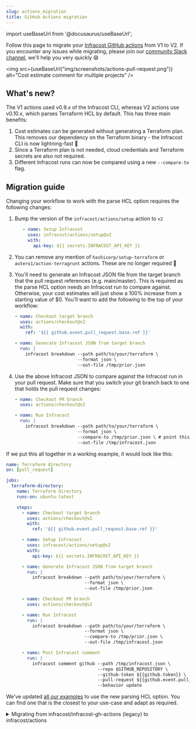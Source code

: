 ```yaml
---
slug: actions_migration
title: GitHub Actions migration
---
```


import useBaseUrl from '@docusaurus/useBaseUrl';

Follow this page to migrate your [Infracost GitHub actions](https://github.com/infracost/actions) from V1 to V2. If you encounter any issues while migrating, please join our [community Slack channel](https://www.infracost.io/community-chat), we'll help you very quickly 😄

<img src={useBaseUrl("img/screenshots/actions-pull-request.png")} alt="Cost estimate comment for multiple projects" />

## What's new?

The V1 actions used v0.9.x of the Infracost CLI, whereas V2 actions use v0.10.x, which parses Terraform HCL by default. This has three main benefits:
1. Cost estimates can be generated without generating a Terraform plan. This removes our dependency on the Terraform binary - the Infracost CLI is now lightning-fast 🚀
2. Since a Terraform plan is not needed, cloud credentials and Terraform secrets are also not required.
3. Different Infracost runs can now be compared using a new `--compare-to` flag.

## Migration guide

Changing your workflow to work with the parse HCL option requires the following changes:

1. Bump the version of the `infracost/actions/setup` action to `v2`

   ```yaml
      - name: Setup Infracost
        uses: infracost/actions/setup@v2
        with:
          api-key: ${{ secrets.INFRACOST_API_KEY }}
   ```
   
2. You can remove any mention of `hashicorp/setup-terraform` or `autero1/action-terragrunt` actions. These are no longer required 🎉
3. You'll need to generate an Infracost JSON file from the target branch that the pull request references (e.g. main/master). This is required as the parse HCL option needs an Infracost run to compare against. Otherwise, your cost estimates will just show a 100% increase from a starting value of $0. You'll want to add the following to the top of your workflow:

    ```yaml
    - name: Checkout target branch
      uses: actions/checkout@v2
      with:
        ref: '${{ github.event.pull_request.base.ref }}'

    - name: Generate Infracost JSON from target branch
      run: |
        infracost breakdown --path path/to/your/terraform \
                            --format json \
                            --out-file /tmp/prior.json
    ```

4. Use the above Infracost JSON to compare against the Infracost run in your pull request. Make sure that you switch your git branch back to one that holds the pull request changes:

    ```yml
    - name: Checkout PR branch
      uses: actions/checkout@v2

    - name: Run Infracost
      run: |
        infracost breakdown --path path/to/your/terraform \
                            --format json \
                            --compare-to /tmp/prior.json \ # point this to the JSON output we generated in step 2
                            --out-file /tmp/infracost.json
    ```

If we put this all together in a working example, it would look like this:

```yml
name: Terraform directory
on: [pull_request]

jobs:
  terraform-directory:
    name: Terraform directory
    runs-on: ubuntu-latest

    steps:
      - name: Checkout target branch
        uses: actions/checkout@v2
        with:
          ref: '${{ github.event.pull_request.base.ref }}'

      - name: Setup Infracost
        uses: infracost/actions/setup@v2
        with:
          api-key: ${{ secrets.INFRACOST_API_KEY }}

      - name: Generate Infracost JSON from target branch
        run: |
          infracost breakdown --path path/to/your/terraform \
                              --format json \
                              --out-file /tmp/prior.json

      - name: Checkout PR branch
        uses: actions/checkout@v2

      - name: Run Infracost
        run: |
          infracost breakdown --path path/to/your/terraform \
                              --format json \
                              --compare-to /tmp/prior.json \
                              --out-file /tmp/infracost.json

      - name: Post Infracost comment
        run: |
          infracost comment github --path /tmp/infracost.json \
                                   --repo $GITHUB_REPOSITORY \
                                   --github-token ${{github.token}} \
                                   --pull-request ${{github.event.pull_request.number}} \
                                   --behavior update
```

We've updated [all our examples](https://github.com/infracost/actions/#examples) to use the new parsing HCL option. You can find one that is the closest to your use-case and adapt as required.

<details>
  <summary>Migrating from infracost/infracost-gh-actions (legacy) to infracost/actions</summary>

Follow this page to migrate from our old [infracost-gh-actions](https://github.com/infracost/infracost-gh-action) repo to our new [actions](https://github.com/infracost/actions/) repo. The infracost-gh-actions is deprecated.

If you encounter any issues while migrating, please join our [community Slack channel](https://www.infracost.io/community-chat), we'll help you very quickly 😄

## What's new?

🚀 The new Infracost actions repo provides a composable way of using our actions in your workflow. These JavaScript (not Docker) actions simplify integrating Infracost into your GitHub Actions. In addition, we've added CI-specific output formats, a cost summary table, and different behaviors so you can control when comments are be posted.

### Composable actions

The actions repo contains two main actions as well as many examples demonstrating how they can be used in different workflows. One of the workflows this enables is matrix builds, where one cost estimate comment can be created from a group of Terraform projects. The new actions are:
- setup: install the Infracost CLI in your GitHub Actions workflow.
- comment: adds comments to pull requests.

Composable actions provide three key benefits:
1. No need for a bloated Docker image: The Infracost CLI setup has been split out from the Terraform/Terragrunt setup. This avoids needing a large Docker image and enables other actions to be used to to install required versions of [Terraform](https://github.com/hashicorp/setup-terraform) and [Terragrunt](https://github.com/autero1/action-terragrunt).
2. Safe version upgrades: the Infracost setup action has a `version` field for the CLI, which supports [SemVer ranges](https://www.npmjs.com/package/semver#ranges). So instead of a [full version](https://github.com/infracost/infracost/releases) string, you can use `0.9.x`. This enables you to automatically get the latest backward compatible changes in the 0.9 release (e.g. new resources/features and bug fixes) without worrying about CI/CD pipelines breaking.
3. Versioning for the integration itself: the integration has a version, `infracost/action@v1`, which also supports Semver. So you can use v1 to get backward compatible updates for the integration (e.g. bug fixes).

### CI-specific formats

The `infracost output` command now has two new format options: `github-comment` and `slack-message`. We will be adding formats for GitLab, Azure DevOps repos and Bitbucket later.

### Cost summary

As shown by in the screenshot at the top of this page, comments now include a summary table showing the total cost diff for any projects that have changed.

### Comment behaviors

The comment action includes a `behavior` and a `target-type` attribute.

Behavior describes how and when comments should be posted; we support four options:
- `update`: Create a single comment and update it on changes. This is the "quietest" option. The GitHub comments UI shows [what/when changed](https://docs.github.com/en/communities/moderating-comments-and-conversations/tracking-changes-in-a-comment) when the comment is updated. Pull request followers will only be notified on the comment create (not updates), and the comment will stay at the same location in the comment history.
- `delete-and-new`: Delete previous cost estimate comments and create a new one. Pull request followers will be notified on each comment.
- `hide-and-new`: Minimize previous cost estimate comments and create a new one. Pull request followers will be notified on each comment.
- `new`: Create a new cost estimate comment. Pull request followers will be notified on each comment.

The `target-type` describes where the comment should be posted against, which can be either `pull-request` (default) or `commit`.

## Migration guide

1. Follow the [Quick start guide](https://github.com/infracost/actions/#quick-start) to see how the actions can be used together with `setup-terraform`.

2. Find [an example](https://github.com/infracost/actions/#examples) that is the closest to your use-case and adapt the example as required.

If you encounter any issues while migrating, please join our [community Slack channel](https://www.infracost.io/community-chat), we'll help you very quickly 😄
</details>

